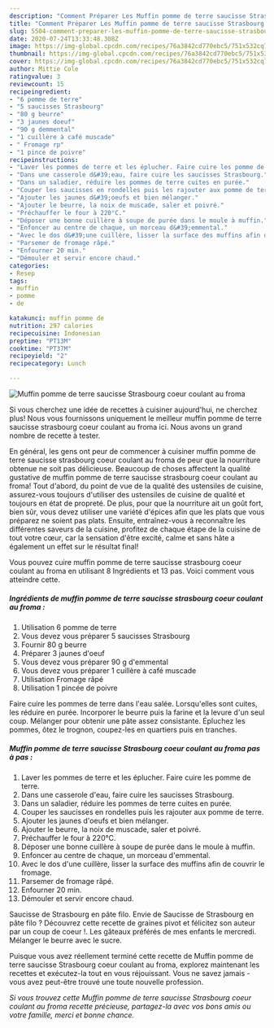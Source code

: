 ```yaml
---
description: "Comment Préparer Les Muffin pomme de terre saucisse Strasbourg coeur coulant au froma"
title: "Comment Préparer Les Muffin pomme de terre saucisse Strasbourg coeur coulant au froma"
slug: 5504-comment-preparer-les-muffin-pomme-de-terre-saucisse-strasbourg-coeur-coulant-au-froma
date: 2020-07-24T13:33:48.308Z
image: https://img-global.cpcdn.com/recipes/76a3842cd770ebc5/751x532cq70/muffin-pomme-de-terre-saucisse-strasbourg-coeur-coulant-au-froma-photo-principale-de-la-recette.jpg
thumbnail: https://img-global.cpcdn.com/recipes/76a3842cd770ebc5/751x532cq70/muffin-pomme-de-terre-saucisse-strasbourg-coeur-coulant-au-froma-photo-principale-de-la-recette.jpg
cover: https://img-global.cpcdn.com/recipes/76a3842cd770ebc5/751x532cq70/muffin-pomme-de-terre-saucisse-strasbourg-coeur-coulant-au-froma-photo-principale-de-la-recette.jpg
author: Mittie Cole
ratingvalue: 3
reviewcount: 15
recipeingredient:
- "6 pomme de terre"
- "5 saucisses Strasbourg"
- "80 g beurre"
- "3 jaunes doeuf"
- "90 g demmental"
- "1 cuillère à café muscade"
- " Fromage rp"
- "1 pince de poivre"
recipeinstructions:
- "Laver les pommes de terre et les éplucher. Faire cuire les pomme de terre."
- "Dans une casserole d&#39;eau, faire cuire les saucisses Strasbourg."
- "Dans un saladier, réduire les pommes de terre cuites en purée."
- "Couper les saucisses en rondelles puis les rajouter aux pomme de terre."
- "Ajouter les jaunes d&#39;oeufs et bien mélanger."
- "Ajouter le beurre, la noix de muscade, saler et poivré."
- "Préchauffer le four à 220°C."
- "Déposer une bonne cuillère à soupe de purée dans le moule à muffin."
- "Enfoncer au centre de chaque, un morceau d&#39;emmental."
- "Avec le dos d&#39;une cuillère, lisser la surface des muffins afin de couvrir le fromage."
- "Parsemer de fromage râpé."
- "Enfourner 20 min."
- "Démouler et servir encore chaud."
categories:
- Resep
tags:
- muffin
- pomme
- de

katakunci: muffin pomme de 
nutrition: 297 calories
recipecuisine: Indonesian
preptime: "PT13M"
cooktime: "PT37M"
recipeyield: "2"
recipecategory: Lunch

---
```



![Muffin pomme de terre saucisse Strasbourg coeur coulant au froma](https://img-global.cpcdn.com/recipes/76a3842cd770ebc5/751x532cq70/muffin-pomme-de-terre-saucisse-strasbourg-coeur-coulant-au-froma-photo-principale-de-la-recette.jpg)

Si vous cherchez une idée de recettes à cuisiner aujourd'hui, ne cherchez plus! Nous vous fournissons uniquement le meilleur muffin pomme de terre saucisse strasbourg coeur coulant au froma ici. Nous avons un grand nombre de recette à tester.

En général, les gens ont peur de commencer à cuisiner muffin pomme de terre saucisse strasbourg coeur coulant au froma de peur que la nourriture obtenue ne soit pas délicieuse. Beaucoup de choses affectent la qualité gustative de muffin pomme de terre saucisse strasbourg coeur coulant au froma! Tout d'abord, du point de vue de la qualité des ustensiles de cuisine, assurez-vous toujours d'utiliser des ustensiles de cuisine de qualité et toujours en état de propreté. De plus, pour que la nourriture ait un goût fort, bien sûr, vous devez utiliser une variété d'épices afin que les plats que vous préparez ne soient pas plats. Ensuite, entraînez-vous à reconnaître les différentes saveurs de la cuisine, profitez de chaque étape de la cuisine de tout votre cœur, car la sensation d'être excité, calme et sans hâte a également un effet sur le résultat final!

<!--inarticleads1-->

Vous pouvez cuire muffin pomme de terre saucisse strasbourg coeur coulant au froma en utilisant 8 Ingrédients et 13 pas. Voici comment vous atteindre cette.

##### Ingrédients de muffin pomme de terre saucisse strasbourg coeur coulant au froma :

1. Utilisation 6 pomme de terre
1. Vous devez vous préparer 5 saucisses Strasbourg
1. Fournir 80 g beurre
1. Préparer 3 jaunes d&#39;oeuf
1. Vous devez vous préparer 90 g d&#39;emmental
1. Vous devez vous préparer 1 cuillère à café muscade
1. Utilisation  Fromage râpé
1. Utilisation 1 pincée de poivre


Faire cuire les pommes de terre dans l&#39;eau salée. Lorsqu&#39;elles sont cuites, les réduire en purée. Incorporer le beurre puis la farine et la levure d&#39;un seul coup. Mélanger pour obtenir une pâte assez consistante. Épluchez les pommes, ôtez le trognon, coupez-les en quartiers puis en tranches. 

<!--inarticleads2-->

##### Muffin pomme de terre saucisse Strasbourg coeur coulant au froma pas à pas :

1. Laver les pommes de terre et les éplucher. Faire cuire les pomme de terre.
1. Dans une casserole d&#39;eau, faire cuire les saucisses Strasbourg.
1. Dans un saladier, réduire les pommes de terre cuites en purée.
1. Couper les saucisses en rondelles puis les rajouter aux pomme de terre.
1. Ajouter les jaunes d&#39;oeufs et bien mélanger.
1. Ajouter le beurre, la noix de muscade, saler et poivré.
1. Préchauffer le four à 220°C.
1. Déposer une bonne cuillère à soupe de purée dans le moule à muffin.
1. Enfoncer au centre de chaque, un morceau d&#39;emmental.
1. Avec le dos d&#39;une cuillère, lisser la surface des muffins afin de couvrir le fromage.
1. Parsemer de fromage râpé.
1. Enfourner 20 min.
1. Démouler et servir encore chaud.


Saucisse de Strasbourg en pâte filo. Envie de Saucisse de Strasbourg en pâte filo ? Découvrez cette recette de graines pivot et félicitez son auteur par un coup de coeur !. Les gâteaux préférés de mes enfants le mercredi. Mélanger le beurre avec le sucre. 

<!--inarticleads1-->

<p>
Puisque vous avez réellement terminé cette recette de Muffin pomme de terre saucisse Strasbourg coeur coulant au froma, explorez maintenant les recettes et exécutez-la tout en vous réjouissant. Vous ne savez jamais - vous avez peut-être trouvé une toute nouvelle profession.
</p>

<p>
<i>Si vous trouvez cette Muffin pomme de terre saucisse Strasbourg coeur coulant au froma recette précieuse, partagez-la avec vos bons amis ou votre famille, merci et bonne chance.</i>
</p>
